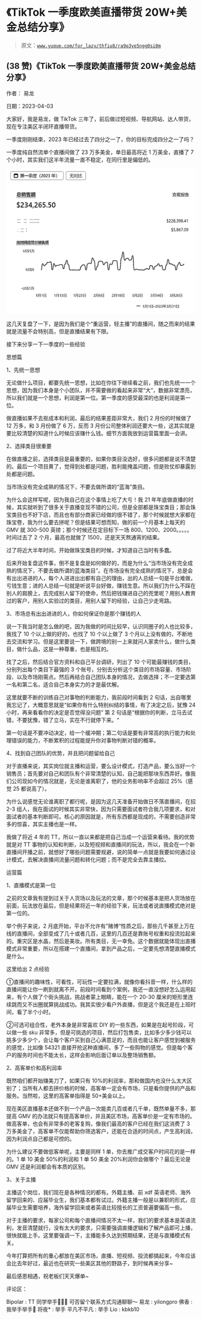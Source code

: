 # 《TikTok 一季度欧美直播带货 20W+美金总结分享》

> 原文：[`www.yuque.com/for_lazy/thfiu8/ra9o3ye5ngg0si0m`](https://www.yuque.com/for_lazy/thfiu8/ra9o3ye5ngg0si0m)



## (38 赞)《TikTok 一季度欧美直播带货 20W+美金总结分享》 

作者： 易龙 

日期：2023-04-03 

大家好，我是易龙，做 TikTok 三年了，前后做过短视频、导航网站、达人带货，现在专注美区半闭环直播带货。 

一季度刚刚结束，2023 年已经过去了四分之一了，你的目标完成四分之一了吗？ 

一季度纯自然流单个直播间做了 23 万多美金，单日最高将近 1 万美金，直播了 7 个小时，其实我们这半年流量一直不稳定，在同行里是偏低的。 

![](img/04cdf9ab7603371d36da0221828b0e9c.png) 

这几天复盘了一下，是因为我们是个“重运营，轻主播”的直播间，随之而来的结果就是流量不会特别高，但是直播结果有下限。 

接下来分享一下一季度的一些经验 

思想篇 

1、先统一思想 

无论做什么项目，都要先统一思想，比如在你往下继续看之前，我们也先统一一个思想，因为我们本身是个小团队，并不需要做的看起来非常“大”，数据非常漂亮，所以我们就是一个思想，利润是第一位。第一季度的感受最深的也是利润是第一位。 

做直播如果不去抠成本和利润，最后的结果差距非常大，我们 2 月份的时候做了 12 万多，和 3 月份做了 6 万，反而 3 月份公司整体利润还要大一些，这其实就是要比较清楚的知道什么时候应该赚什么钱。细节方面我放到运营篇里面一会讲。 

2、选择类目很重要 

在做直播之前，选择类目是最重要的，如果你类目没选好，很多问题都是说不清楚的。最后一个项目黄了，觉得到处都是问题，胜利能掩盖问题，但是败仗却暴露到处都是问题。 

当市场没有完全成熟的情况下，不要去做所谓的“蓝海”类目。 

为什么会这样写呢，因为我自己在这个事情上吃了大亏！我 21 年年底做直播的时候，其实就听到了很多关于直播变现不错的公司，但是全部都是珠宝类目；那会珠宝类目也不好下店，而且也有部分商家已经做的很不错了，那个时候就想大家都在珠宝卷，我为什么要去拼呢？但是结果可想而知，做的前一个月基本上每天的 GMV 就 300-500 英镑；那个时候还在定目标下一场 800、1200、2000。。。。。时间过去了 2 个月，最高也就做了 1500，还是天天熬通宵的结果。 

过了将近大半年时间，开始做珠宝类目的时候，才知道自己当时有多蠢。 

后来开始复盘这件事，倒不是复盘是如何做好的，而是为什么“当市场没有完全成熟的情况下，不要去做所谓的蓝海类目”。在市场没有完全成熟的情况下，总是会有出出进进的人，每个人进进出出都有自己的理由，出的人总结一句是平台难做，亏钱生意；进的人总结一句就是听说平台好做，赚钱生意。所以我们为什么不踩在别人的肩膀上，去完成别人留下的使命，然后把钱赚进自己的兜里呢？用别人教育过的客户，用别人实验过的类目，用别人留下的经验，让自己少走弯路。 

3、市场总有出出进进的人，你如何保证你是那个赚钱的人 

说一下我当时是怎么做的吧，因为我做的时间比较早，认识同圈子的人也比较多，我找了 10 个以上做的好的，也找了 10 个以上做了 3 个月以上没有做的，不断地去交流和学习。但是这里要说一下，做跨境的别一上来就问人家卖什么，做什么类目，做什么品，这是一种尊重，也是相互的。 

找了之后，然后结合官方资料和自己平台调研，列出了 10 个可能最赚钱的类目，分别列出每个类目下最强的 3 个账号，分别去分析这个类目的市场容量、市场阶段、以及市场刚需点。然后再结合自己团队本身的情况，去做选择；不一定要选第一名和第二名，适合自己本身实力的才是最优解。 

这里就要不断的训练自己对事物的判断能力，我前段时间看到 2 句话，出自哪里我忘记了，大概意思就是“如果你有什么特别纠结的事情，有了决定之后，犹豫 24 小时，再来看看你的决定是否觉得没问题” 第 2 句话是“根据你的判断，立马去试错，不要犹豫，错了立马，实在不行就停下来。“ 

第一句话是不要冲动决定，给一个缓冲期；第二句话是要有非常高的执行能力和处理错误的能力，不断累积的过程能提升你对事物判断对错的概率。 

4、找到自己团队的优势，并且把问题留给自己 

对于直播来说，其实岗位就主播和运营，要么设计模式，打造产品，要么当好一个销售员；首先要对自己和团队有个非常清楚的认知，自己能把那块东西弄好。像我们公司现如今的情况就是，无论是谁离职了，他的业务影响率不会超过 25%（感觉 25 都说高了）。 

为什么说感觉无论谁离职了都行呢，是因为这几天准备开始做日不落直播间，在招 2-3 组人，我在面试的时候其实非常快，因为只需要面试者符合我几项要求，和对面试者的基本判断即可。核心的原因就是，所有东西都是现成的，不需要创造非常多的惊喜，其实主播也是一样。 

我做了将近 4 年的 TT，所以一直以来都是把自己当成一个运营来看待。我的优势就是对 TT 事物的认知和判断，以及短视频和直播间的玩法，所以，我会在一个新直播间开播之前，就想好了哪些问题需要规避，说的简单一点就是我要如何通过设计模式，去解决直播间流量问题和转化问题；而不是完全去靠主播拉。 

运营篇 

1、直播模式是第一位 

之前的文章我有提到过关于人货场以及玩法的文章，那个时候基本是把人货场放在前面，玩法放在最后，但是经果将近一年的经验下来，玩法或者说直播模式绝对是第一位的。 

举个例子来说，2 月底开始，平台不允许有”赌博“性质之后，那些几千甚至上万在线的直播间，全部变成了几十或者几百，这里的几百还是靠账号权重和投流拉起来的。重灾区是水晶，然后是美妆。所有类目，无一幸免。这个数据就能体现出直播模式非常重要，所以在搭建一个直播间，拿到产品之后，一定要先想清楚直播模式是什么。 

这里给出 2 点经验 

①直播间的趣味性，可看性，可玩性一定要拉满，就像你看抖音一样，什么样的直播间能让你一刷到就离不开。前段时间看到个案例，我还一直没想好怎么运用起来，有个人做了个街头挑战，挑战者蒙上眼睛，能在一个 20-30 厘米的矩形里连续跳而又不出圈就算挑战成功。我其实很少看户外直播，但是这个我还是在上班时间，看了半个小时。 

②可选可组合性，老外本身是非常喜欢 DIY 的一些东西，如果是在起号阶段，可以做一些 sku 非常多，但是可挑选的项目，然后打包售卖，比如多少多少钱可以挑多少多少个，会让每个客户买到自己心满意足的，而且也能让客户感觉到被服务的感觉，比如像 54321 直接开抢这种直播间，多了一些购物的感觉。但是每个客户的服务时间也不能太长，这样会影响后面订单以及整场销售额。 

2、高客单价和高利润率 

既然咱们都开始赚美刀了，如果只有 10%的利润率，那和做国内也没什么太大区别了；当所有人都去拼价格的时候，高客单一定会有市场，只是看你提供的产品和服务。当然啦，这里的高客单指得是 50+美金以上。 

现在美区直播基本还做不到一个产品一次能卖几百或者几千单，既然单量不多，那提高 GMV 的办法就只有提高客单价，并且美区市场，高客单价是一定有市场的。做高客单，也会有非常多的老客复购，像我们最高的客户已经在我们这消费了 3 万多美金了，高客单不仅能帮助你筛选客户，还能在合适的时间点，产生高利润，因为利润点自己都是可控的。 

为什么建议不要做低客单呢，主要是同样 1 单，你去推广成交客户时间花的是一样的。1 单 10 美金 50%的利润和 1 单 50 美金 20%利润你会做哪个？最后无论是 GMV 还是利润都会有本质的区别。 

3、关于主播 

主播这个岗位，我们现在是各种情况的都有。外籍主播、前 xdf 英语老师、海外留学回来的、应届毕业生，我们基本都有试过。外籍主播一般是以兼职的形式，应届毕业生需要培养，海外留学回来或者英语比较擅长的工资普遍要偏高一些。 

对于主播的要求，每家公司和每个直播间情况不太一样，我们的要求基本是英语流利，发音清楚就行，没有太大的要求，只需要强调直播逻辑和了解产品即可上播，很快就能上手。这里要强调一下，主播能多久达到预期结果，还是与直播模式有关。 

今年打算把所有的重心都放在美区市场，直播、短视频、投流都搞起来，今年应该会比去年好过，最近也在研究一些美区其他的野路子，到时候再来分享~ 

最后感恩相遇，祝老板们天天爆单~ 

评论区： 

Bipolar : TT 同学举手🙋🏻‍♂️ 可否留个联系方式沟通聊聊～ 易龙 : yilongpro 佛香 : 我举手举手🙌 将夜* : 举手 平凡不平凡 : 举手 Lio : kbkb10